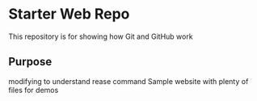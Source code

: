 # Starter Web Repo

This repository is for showing how Git and GitHub work

## Purpose
modifying to understand rease command
Sample website with plenty of files for demos